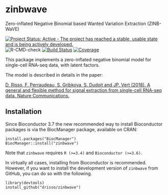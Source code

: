 # zinbwave
Zero-inflated Negative Binomial based Wanted Variation Extraction (ZINB-WaVE)

[![Project Status: Active - The project has reached a stable, usable state and is being actively developed.](http://www.repostatus.org/badges/latest/active.svg)](http://www.repostatus.org/#active)
![R-CMD-check](https://github.com/drisso/zinbwave/workflows/R-CMD-check/badge.svg)
[![Build Status](https://travis-ci.org/drisso/zinbwave.svg?branch=master)](https://travis-ci.org/drisso/zinbwave)
[![Coverage](https://codecov.io/gh/drisso/zinbwave/branch/master/graph/badge.svg)](https://codecov.io/gh/drisso/zinbwave)

This package implements a zero-inflated negative binomial model for single-cell RNA-seq data, with latent factors.

The model is described in details in the paper:

[D. Risso, F. Perraudeau, S. Gribkova, S. Dudoit and JP. Vert (2018).
A general and flexible method for signal extraction from single-cell RNA-seq data. Nature Communications.](https://www.nature.com/articles/s41467-017-02554-5)

## Installation

Since Bioconductor 3.7 the new recommended way to install Bioconductor packages is via the BiocManager package, available on CRAN:

```{r}
install.packages("BiocManager")
BiocManager::install("zinbwave")
```

Note that `zinbwave` requires `R (>=3.4)` and `Bioconductor (>=3.6)`.

In virtually all cases, installing from Bioconductor is recommended. However, if you want to install the development version of `zinbwave` from GitHub, you can do so with the following.

```{r}
library(devtools)
install_github("drisso/zinbwave")
```
